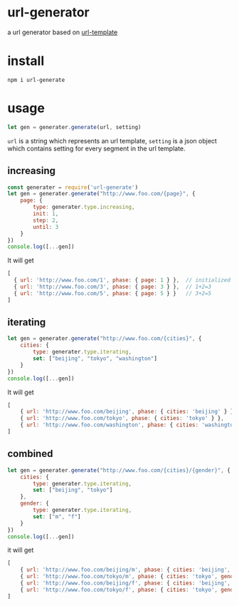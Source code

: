 # url-generator
a url generator based on [url-template](https://github.com/bramstein/url-template)

# install
`npm i url-generate`

# usage
```javascript
let gen = generater.generate(url, setting)
```
`url` is a string which represents an url template, `setting` is a json object which contains setting for every segment in the url template.
## increasing
```javascript
const generater = require('url-generate')
let gen = generater.generate("http://www.foo.com/{page}", {
	page: {
		type: generater.type.increasing,
		init: 1,
		step: 2,
		until: 3
	}
})
console.log([...gen])
```

It will get
```javascript
[
  { url: 'http://www.foo.com/1', phase: { page: 1 } },  // initialized by 1
  { url: 'http://www.foo.com/3', phase: { page: 3 } },  // 1+2=3
  { url: 'http://www.foo.com/5', phase: { page: 5 } }   // 3+2=5
]
```
## iterating
```javascript
let gen = generater.generate("http://www.foo.com/{cities}", {
	cities: {
		type: generater.type.iterating,
		set: ["beijing", "tokyo", "washington"]
	}
})
console.log([...gen])
```

It will get
```javascript
[
    { url: 'http://www.foo.com/beijing', phase: { cities: 'beijing' } },
    { url: 'http://www.foo.com/tokyo', phase: { cities: 'tokyo' } },
    { url: 'http://www.foo.com/washington', phase: { cities: 'washington' } }
]
```
## combined
```javascript
let gen = generater.generate("http://www.foo.com/{cities}/{gender}", {
	cities: {
		type: generater.type.iterating,
		set: ["beijing", "tokyo"]
	},
	gender: {
		type: generater.type.iterating,
		set: ["m", "f"]
	}
})
console.log([...gen])
```
it will get
```javascript
[
    { url: 'http://www.foo.com/beijing/m', phase: { cities: 'beijing', gender: 'm' } },
    { url: 'http://www.foo.com/tokyo/m', phase: { cities: 'tokyo', gender: 'm' } },
    { url: 'http://www.foo.com/beijing/f', phase: { cities: 'beijing', gender: 'f' } },
    { url: 'http://www.foo.com/tokyo/f', phase: { cities: 'tokyo', gender: 'f' } }
]
```

